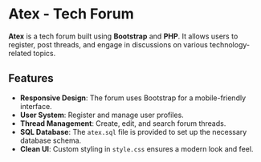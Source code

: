 # Atex - Tech Forum

**Atex** is a tech forum built using **Bootstrap** and **PHP**. It allows users to register, post threads, and engage in discussions on various technology-related topics.

## Features

- **Responsive Design**: The forum uses Bootstrap for a mobile-friendly interface.
- **User System**: Register and manage user profiles.
- **Thread Management**: Create, edit, and search forum threads.
- **SQL Database**: The `atex.sql` file is provided to set up the necessary database schema.
- **Clean UI**: Custom styling in `style.css` ensures a modern look and feel.




